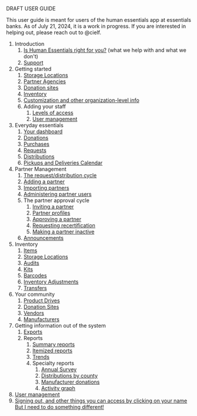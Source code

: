 DRAFT USER GUIDE

This user guide is meant for users of the human essentials app at essentials banks.  As of July 21, 2024, it is a work in progress.  If you are interested in helping out, please reach out to @cielf.

1. Introduction
   1. [Is Human Essentials right for you?](intro_i.md) (what we help with and what we don't)
   2. [Support](intro_ii.md) 
2. Getting started
   1. [Storage Locations](getting_started_storage_locations.md)
   2. [Partner Agencies](getting_started_partners.md)
   3. [Donation sites](getting_started_donation_sites.md)
   4. [Inventory](getting_started_inventory.md)
   5. [Customization and other organization-level info](getting_started_customization.md)
   6. Adding your staff
      1. [Levels of access](getting_started_access_levels.md)
      2. [User management](getting_started_user_management.md)
3. Everyday essentials 
   1. [Your dashboard](essentials_dashboard.md)
   2. [Donations](essentials_donations.md)
   3. [Purchases](essentials_purchases.md)
   4. [Requests](essentials_requests.md)
   5. [Distributions](essentials_distributions.md)
   6. [Pickups and Deliveries Calendar](essentials_calendar.md)
4. Partner Management
   1. [The request/distribution cycle](pm_request_distribution_cycle.md)
   2. [Adding a partner](pm_adding_a_partner.md)
   3. [Importing partners](pm_importing_partners.md)
   4. [Administering partner users](pm_partner_user_admin.md)
   4. The partner approval cycle 
      1. [Inviting a partner](pm_inviting_a_partner.md) 
      2. [Partner profiles](pm_partner_profiles.md) 
      3. [Approving a partner](pm_approving_a_partner.md)
      4. [Requesting recertification](pm_requesting_recertification.md)
      5. [Making a partner inactive](pm_making_a_partner_inactive.md)
   5. [Announcements](pm_announcements.md)
5. Inventory 
   1. [Items](inventory_items.md)
   2. [Storage Locations](inventory_storage_locations.md)
   2. [Audits](inventory_audits.md)
   3. [Kits](inventory_kits.md)
   4. [Barcodes](inventory_barcodes.md)
   5. [Inventory Adjustments](inventory_barcodes.md)
   6. [Transfers](inventory_transfers.md)
6. Your community
   1. [Product Drives](community_product_drives.md)
   2. [Donation Sites](community_donation_sites.md)
   3. [Vendors](community_vendors.md)
   4. [Manufacturers](community_manufacturers.md)
7. Getting information out of the system
   1. [Exports](exports.md)
   2. Reports
      1. [Summary reports](reports_summary_reports.md)
      2. [Itemized reports](reports_itemized_reports.md)
      3. [Trends](reports_trends.md)
      4. Specialty reports
         1. [Annual Survey](reports_annual_survey.md)
         2. [Distributions by county](reports_distribution_by_county.md)
         3. [Manufacturer donations](reports_manufacturers_donations.md)
         4. [Activity graph](reports_activity_graph.md)
8. [User management](user_management.md)
9. [Signing out, and other things you can access by clicking on your name](top_right_menu.md)
[But I need to do something different!](asking_for_changes.md)
